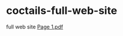 # coctails-full-web-site
full web site
[Page 1.pdf](https://github.com/tilbe/coctails-full-web-site/files/12485858/Page.1.pdf)
